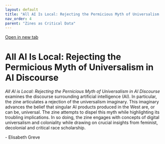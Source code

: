 ```yaml
---
layout: default
title: "All AI Is Local: Rejecting the Permicious Myth of Universalism in AI Discourse"
nav_order: 4
parent: "Zines as Critical Data"
---
```


<div class="container">
<div class="flipbook" style="z-index: 7">
<div class="sheet" style="background-image:url(../assets/img/zines/all_ai_is_local/page1.png); background-size: 100% 100%;"></div>
<div class="sheet" style="background-image:url(../assets/img/zines/all_ai_is_local/page2.png); background-size: 100% 100%;"></div>
<div class="sheet" style="background-image:url(../assets/img/zines/all_ai_is_local/page3.png); background-size: 100% 100%;"></div>
<div class="sheet" style="background-image:url(../assets/img/zines/all_ai_is_local/page4.png); background-size: 100% 100%;"></div>
<div class="sheet" style="background-image:url(../assets/img/zines/all_ai_is_local/page5.png); background-size: 100% 100%;"></div>
<div class="sheet" style="background-image:url(../assets/img/zines/all_ai_is_local/page6.png); background-size: 100% 100%;"></div>
<div class="sheet" style="background-image:url(../assets/img/zines/all_ai_is_local/page7.png); background-size: 100% 100%;"></div>
<div class="sheet" style="background-image:url(../assets/img/zines/all_ai_is_local/page8.png); background-size: 100% 100%;"></div>
<div class="sheet" style="background-image:url(../assets/img/zines/all_ai_is_local/page9.png); background-size: 100% 100%;"></div>
<div class="sheet" style="background-image:url(../assets/img/zines/all_ai_is_local/page10.png); background-size: 100% 100%;"></div>
<div class="sheet" style="background-image:url(../assets/img/zines/all_ai_is_local/page11.png); background-size: 100% 100%;"></div>
<div class="sheet" style="background-image:url(../assets/img/zines/all_ai_is_local/page12.png); background-size: 100% 100%;"></div>
<div class="sheet" style="background-image:url(../assets/img/zines/all_ai_is_local/page13.png); background-size: 100% 100%;"></div>
<div class="sheet" style="background-image:url(../assets/img/zines/all_ai_is_local/page14.png); background-size: 100% 100%;"></div>
<div class="sheet" style="background-image:url(../assets/img/zines/all_ai_is_local/page15.png); background-size: 100% 100%;"></div>
<div class="sheet" style="background-image:url(../assets/img/zines/all_ai_is_local/page16.png); background-size: 100% 100%;"></div>
<div class="sheet" style="background-image:url(../assets/img/zines/all_ai_is_local/page17.png); background-size: 100% 100%;"></div>
<div class="sheet" style="background-image:url(../assets/img/zines/all_ai_is_local/page18.png); background-size: 100% 100%;"></div>
<div class="sheet" style="background-image:url(../assets/img/zines/all_ai_is_local/page19.png); background-size: 100% 100%;"></div>
<div class="sheet" style="background-image:url(../assets/img/zines/all_ai_is_local/page20.png); background-size: 100% 100%;"></div>
</div>
</div>

<a href="all-ai-zine" target="_blank">Open in new tab</a>

# All AI Is Local: Rejecting the Permicious Myth of Universalism in AI Discourse

*All AI is Local: Rejecting the Pernicious Myth of Universalism in AI Discourse* examines the discourse surrounding artificial intelligence (AI). In particular, the zine articulates a rejection of the universalism imaginary. This imaginary advances the belief that singular AI products produced in the West are, or can be, universal. The zine attempts to dispel this myth while highlighting its troubling implications. In so doing, the zine engages with concepts of digital universalism and coloniality while drawing on crucial insights from feminist, decolonial and critical race scholarship. 

\- Elisabeth Greve















<script type="text/javascript" src="../turnjs4/extras/jquery.min.1.7.js"></script>
<script type="text/javascript" src="../turnjs4/extras/modernizr.2.5.3.min.js"></script>



<script type="text/javascript">

function loadApp() {
	$('.flipbook').turn({
			width: $('.container').width() ,
			height: $('.container').width()*0.697777778,
			elevation: 0,
			gradients: true,
			autoCenter: true
	});
}

yepnope({
	test : Modernizr.csstransforms,
	yep: ['../turnjs4/lib/turn.js'],
	nope: ['../turnjs4/lib/turn.html4.min.js'],
	both: ['../turnjs4/all_ai_is_local.css'],
	complete: loadApp
});

$( window ).on( "resize", function() {
  $('.flipbook').turn('size', $('.container').width(), $('.container').width()*0.697777778)
} );

</script>
